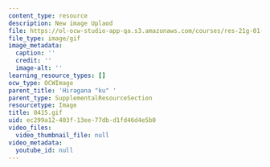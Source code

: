 ```yaml
---
content_type: resource
description: New image Uplaod
file: https://ol-ocw-studio-app-qa.s3.amazonaws.com/courses/res-21g-01-kana-spring-2010/ec299a12403f13ee77dbd1fd46d4e5b0_0415.gif
file_type: image/gif
image_metadata:
  caption: ''
  credit: ''
  image-alt: ''
learning_resource_types: []
ocw_type: OCWImage
parent_title: 'Hiragana "ku" '
parent_type: SupplementalResourceSection
resourcetype: Image
title: 0415.gif
uid: ec299a12-403f-13ee-77db-d1fd46d4e5b0
video_files:
  video_thumbnail_file: null
video_metadata:
  youtube_id: null
---
```

